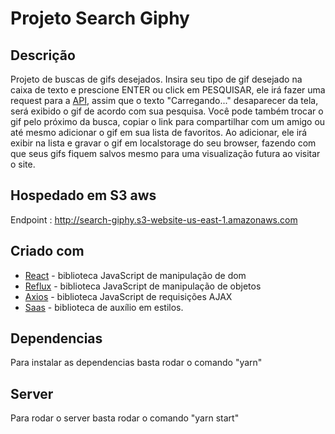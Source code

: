 # Projeto Search Giphy

## Descrição

Projeto de buscas de gifs desejados. Insira seu tipo de gif desejado na caixa de texto e prescione ENTER ou click em PESQUISAR, ele irá fazer uma request para a [API](https://developers.giphy.com/), assim que o texto "Carregando..." desaparecer da tela, será exibido o gif de acordo com sua pesquisa. Você pode também trocar o gif pelo próximo da busca, copiar o link para compartilhar com um amigo ou até mesmo adicionar o gif em sua lista de favoritos. Ao adicionar, ele irá exibir na lista e gravar o gif em localstorage do seu browser, fazendo com que seus gifs fiquem salvos mesmo para uma visualização futura ao visitar o site.

## Hospedado em S3 aws

Endpoint : http://search-giphy.s3-website-us-east-1.amazonaws.com

## Criado com

* [React](https://github.com/facebook/react) - biblioteca JavaScript de manipulação de dom
* [Reflux](https://github.com/reflux/refluxjs) - biblioteca JavaScript de manipulação de objetos
* [Axios](https://github.com/axios/axios) - biblioteca JavaScript de requisições AJAX 
* [Saas](https://github.com/sass/sass) - biblioteca de auxílio em estilos.

## Dependencias

Para instalar as dependencias basta rodar o comando "yarn"

## Server

Para rodar o server basta rodar o comando "yarn start"